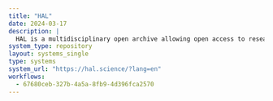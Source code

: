 ```yaml
---
title: "HAL"
date: 2024-03-17
description: |
  HAL is a multidisciplinary open archive allowing open access to research results, published or not. It serves researchers affiliated with academic institutions, whether public or private. In France, HAL is the national archive chosen by the French scientific and academic community for the open dissemination of its research results. The archive is also accessible to researchers affiliated with foreign academic institutions, public or private.
system_type: repository
layout: systems_single
type: systems
system_url: "https://hal.science/?lang=en"
workflows:
  - 67680ceb-327b-4a5a-8fb9-4d396fca2570
---
```


